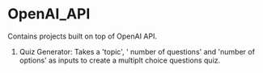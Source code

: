 # OpenAI_API
Contains projects built on top of OpenAI API. 

1. Quiz Generator: Takes a 'topic', ' number of questions' and 'number of options' as inputs to create a multiplt choice questions quiz.   
